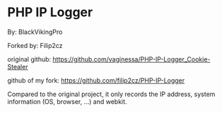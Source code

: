 # PHP IP Logger

By: BlackVikingPro

Forked by: Filip2cz

original github: https://github.com/vaginessa/PHP-IP-Logger_Cookie-Stealer

github of my fork: https://github.com/filip2cz/PHP-IP-Logger

Compared to the original project, it only records the IP address, system information (OS, browser, ...) and webkit.
